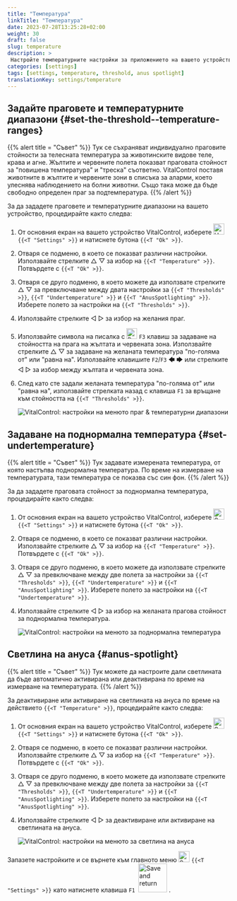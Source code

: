 ```yaml
---
title: "Температура"
linkTitle: "Температура"
date: 2023-07-28T13:25:28+02:00
weight: 30
draft: false
slug: temperature
description: >
 Настройте температурните настройки за приложението на вашето устройство VitalControl
categories: [settings]
tags: [settings, temperature, threshold, anus spotlight]
translationKey: settings/temperature
---
```

## Задайте праговете и температурните диапазони {#set-the-threshold--temperature-ranges}
{{% alert title = "Съвет" %}}
Тук се съхраняват индивидуално праговите стойности за телесната температура за животинските видове теле, крава и агне. Жълтите и червените полета показват праговата стойност за "повишена температура" и "треска" съответно. VitalControl поставя животните в жълтите и червените зони в списъка за аларми, което улеснява наблюдението на болни животни. Също така може да бъде свободно определен праг за подтемпература.
{{% /alert %}}

За да зададете праговете и температурните диапазони на вашето устройство, процедирайте както следва:

1. От основния екран на вашето устройство VitalControl, изберете <img src="/icons/gear.svg" width="25" align="bottom" alt="Настройки" /> `{{<T "Settings" >}}` и натиснете бутона `{{<T "Ok" >}}`.

2. Отваря се подменю, в което се показват различни настройки. Използвайте стрелките △ ▽ за избор на `{{<T "Temperature" >}}`. Потвърдете с `{{<T "Ok" >}}`.

3. Отваря се друго подменю, в което можете да използвате стрелките △ ▽ за превключване между двата настройки за `{{<T "Thresholds" >}}`, `{{<T "Undertemperature" >}}` и `{{<T "AnusSpotlighting" >}}`. Изберете полето за настройки на `{{<T "Thresholds" >}}`.

4. Използвайте стрелките ◁ ▷ за избор на желания праг.

5. Използвайте символа на писалка с <img src="/icons/actions/edit.svg" width="24" align="bottom" alt="Редактиране" /> `F3` клавиш за задаване на стойността на прага на жълтата и червената зона. Използвайте стрелките △ ▽ за задаване на желаната температура "по-голяма от" или "равна на". Използвайте клавишите `F2`/`F3` 🡄 🡆 или стрелките ◁ ▷ за избор между жълтата и червената зона.

6. След като сте задали желаната температура "по-голяма от" или "равна на", използвайте стрелката назад с клавиша `F1` за връщане към стойността на `{{<T "Thresholds" >}}`.

    ![VitalControl: настройки на менюто праг & температурни диапазони](../images/threshold.png "Праг & Температурни диапазони")

## Задаване на поднормална температура {#set-undertemperature}
{{% alert title = "Съвет" %}}
Тук задавате измерената температура, от която настъпва поднормална температура. По време на измерване на температурата, тази температура се показва със син фон.
{{% /alert %}}

За да зададете праговата стойност за поднормална температура, процедирайте както следва:

1. От основния екран на вашето устройство VitalControl, изберете <img src="/icons/gear.svg" width="25" align="bottom" alt="Settings" /> `{{<T "Settings" >}}` и натиснете бутона `{{<T "Ok" >}}`.

2. Отваря се подменю, в което се показват различни настройки. Използвайте стрелките △ ▽ за избор на `{{<T "Temperature" >}}`. Потвърдете с `{{<T "Ok" >}}`.

3. Отваря се друго подменю, в което можете да използвате стрелките △ ▽ за превключване между две полета за настройки за `{{<T "Thresholds" >}}`, `{{<T "Undertemperature" >}}` и `{{<T "AnusSpotlighting" >}}`. Изберете полето за настройки на `{{<T "Undertemperature" >}}`.

4. Използвайте стрелките ◁ ▷ за избор на желаната прагова стойност за поднормална температура.

    ![VitalControl: настройки на менюто за поднормална температура](../images/undertemperature.png "Поднормална температура")

## Светлина на ануса {#anus-spotlight}
{{% alert title = "Съвет" %}}
Тук можете да настроите дали светлината да бъде автоматично активирана или деактивирана по време на измерване на температурата.
{{% /alert %}}

За деактивиране или активиране на светлината на ануса по време на действието `{{<T "Temperature" >}}`, процедирайте както следва:

1. От основния екран на вашето устройство VitalControl, изберете <img src="/icons/gear.svg" width="25" align="bottom" alt="Settings" /> `{{<T "Settings" >}}` и натиснете бутона `{{<T "Ok" >}}`.

2. Отваря се подменю, в което се показват различни настройки. Използвайте стрелките △ ▽ за избор на `{{<T "Temperature" >}}`. Потвърдете с `{{<T "Ok" >}}`.

3. Отваря се друго подменю, в което можете да използвате стрелките △ ▽ за превключване между две полета за настройки за `{{<T "Thresholds" >}}`, `{{<T "Undertemperature" >}}` и `{{<T "AnusSpotlighting" >}}`. Изберете полето за настройки на `{{<T "AnusSpotlighting" >}}`.

4. Използвайте стрелките ◁ ▷ за деактивиране или активиране на светлината на ануса.

    ![VitalControl: настройки на менюто за светлина на ануса](../images/anusspotlight.png "Светлина на ануса")

Запазете настройките и се върнете към главното меню <img src="/icons/gear.svg" width="25" align="bottom" alt="Settings" /> `{{<T "Settings" >}}` като натиснете клавиша `F1` &nbsp;<img src="/icons/footer/save_exit.svg" width="65" align="bottom" alt="Save and return" />&nbsp;.
